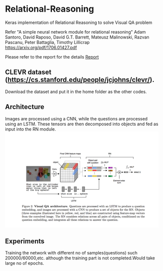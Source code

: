 # Relational-Reasoning
Keras implementation of Relational Reasoning to solve Visual QA problem

Refer
"A simple neural network module for relational reasoning"
Adam Santoro, David Raposo, David G.T. Barrett, Mateusz Malinowski, Razvan Pascanu, Peter Battaglia, Timothy Lillicrap
https://arxiv.org/pdf/1706.01427.pdf

Please refer to the report for the details [Report](https://github.com/Kaustubh1Verma/Relational-Reasoning/blob/master/LearnOrBurn_Hackathon_Writeup.pdf)

## CLEVR dataset (https://cs.stanford.edu/people/jcjohns/clevr/).
Download the dataset and put it in the home folder as the other codes.

## Architecture
Images are processed using a CNN, while the questions are processed using an LSTM.  These tensors are then decomposed into objects and fed as input into the RN module.
![Alt text](CLEVR.png?raw=true "Title")


## Experiments
Training the network with different no of samples(questions) such 200000/60000,etc. although the training part is not completed.Would take large no of epochs.

